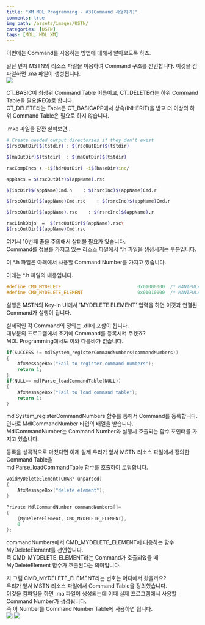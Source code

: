 ```yaml
---
title: "XM MDL Programming - #3(Command 사용하기)"
comments: true 
img_path: /assets/images/USTN/
categories: [USTN]
tags: [MDL, MDL XM]
---
```


이번에는 Command를 사용하는 방법에 대해서 알아보도록 하죠.

일단 먼저 MSTN의 리소스 파일을 이용하여 Command 구조를 선언합니다. 이것을 컴파일하면 .ma 파일이 생성됩니다.\
![](2011-07-05-27.jpg)


CT_BASIC이 최상위 Command Table 이름이고, CT_DELETE라는 하위 Command Table을 필요(REQ)로 합니다.\
CT_DELETE라는 Table은 CT_BASICAPP에서 상속(INHERIT)을 받고 더 이상의 하위 Command Table은 필요로 하지 않습니다.

.mke 파일을 잠깐 살펴보면...
```sh
# Create needed output directories if they don't exist
$(rscOutDir)$(tstdir) : $(rscOutDir)$(tstdir)        

$(maOutDir)$(tstdir)  : $(maOutDir)$(tstdir)

rscCompIncs + -i$(hdrOutDir) -i$(baseDir)inc/

appRscs = $(rscOutDir)$(appName).rsc

$(incDir)$(appName)Cmd.h    : $(rsrcInc)$(appName)Cmd.r

$(rscOutDir)$(appName)Cmd.rsc    : $(rsrcInc)$(appName)Cmd.r

$(rscOutDir)$(appName).rsc    : $(rsrcInc)$(appName).r

rscLinkObjs  =  $(rscOutDir)$(appName).rsc\
$(rscOutDir)$(appName)Cmd.rsc
```

여기서 10번째 줄을 주의해서 살펴볼 필요가 있습니다.\
Command를 정보를 가지고 있는 리소스 파일에서 *.h 파일을 생성시키는 부분입니다.

이 *.h 파일은 아래에서 사용할 Command Number를 가지고 있습니다.

아래는 *.h 파일의 내용입니다.
```c
#define CMD_MYDELETE                            0x01000000  /* MANIPULATION */ 
#define CMD_MYDELETE_ELEMENT                    0x01010000  /* MANIPULATION */
```

실행은 MSTN의 Key-in UI에서 'MYDELETE ELEMENT' 입력을 하면 이것과 연결된 Command가 실행이 됩니다.

실제적인 각 Command의 정의는 .dll에 포함이 됩니다.\
대부분의 프로그램에서 초기에 Command를 등록시켜 주겠죠?\
MDL Programming에서도 이와 다를바가 없습니다.

```cpp
if(SUCCESS != mdlSystem_registerCommandNumbers(commandNumbers))
{
    AfxMessageBox("Fail to register command numbers");
    return 1;
}
if(NULL== mdlParse_loadCommandTable(NULL))
{
    AfxMessageBox("Fail to load command table");
    return 1;
}
```

mdlSystem_registerCommandNumbers 함수를 통해서 Command를 등록합니다.\
인자로 MdlCommandNumber 타입의 배열을 받습니다.\
MdlCommandNumber는 Command Number와 실행시 호출되는 함수 포인터를 가지고 있습니다.

등록을 성곡적으로 마쳤다면 이제 실제 우리가 앞서 MSTN 리소스 파일에서 정의한 Command Table을\
mdlParse_loadCommandTable 함수를 호출하여 로딩합니다.

```cpp
voidMyDeleteElement(CHAR* unparsed)
{
    AfxMessageBox("delete element");
}

Private MdlCommandNumber commandNumbers[]=
{
    {MyDeleteElement, CMD_MYDELETE_ELEMENT},
    0
};
```

commandNumbers에서 CMD_MYDELETE_ELEMENT에 대응하는 함수 MyDeleteElement를 선언합니다.\
즉 CMD_MYDELETE_ELEMENT라는 Command가 호출되었을 때 MyDeleteElement 함수가 호출된다는 의미입니다.

자 그럼 CMD_MYDELETE_ELEMENT라는 번호는 어디에서 왔을까요?\
우리가 앞서 MSTN 리소스 파일에서 Command Table을 정의했습니다.\
이것을 컴파일을 하면 .ma 파일이 생성되는데 이때 실제 프로그램에서 사용할 Command Number가 생성됩니다.\
즉 이 Number를 Command Number Table에 사용하면 됩니다.\
![](2011-07-05-28.jpg)
![](2011-07-05-29.jpg)
